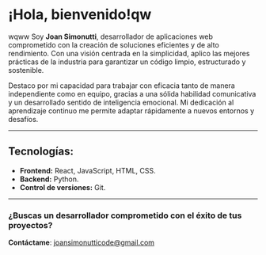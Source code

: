 # ¡Hola, bienvenido!qw
wqww
Soy **Joan Simonutti**, desarrollador de aplicaciones web comprometido con la creación de soluciones eficientes y de alto rendimiento. Con una visión centrada en la simplicidad, aplico las mejores prácticas de la industria para garantizar un código limpio, estructurado y sostenible.

Destaco por mi capacidad para trabajar con eficacia tanto de manera independiente como en equipo, gracias a una sólida habilidad comunicativa y un desarrollado sentido de inteligencia emocional. Mi dedicación al aprendizaje continuo me permite adaptar rápidamente a nuevos entornos y desafíos.

---

## Tecnologías:

- **Frontend:** React, JavaScript, HTML, CSS.
- **Backend:** Python.
- **Control de versiones:** Git.

---

### ¿Buscas un desarrollador comprometido con el éxito de tus proyectos? 
**Contáctame**: [joansimonutticode@gmail.com](mailto:joansimonutticode@gmail.com)

